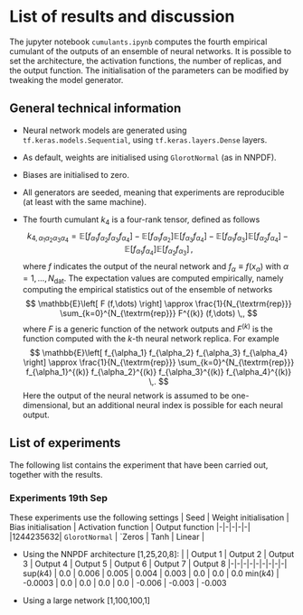 # List of results and discussion

The jupyter notebook `cumulants.ipynb` computes the fourth empirical cumulant of the outputs of an ensemble of neural networks. It is possible to set the architecture, the activation functions, the number of replicas, and the output function. The initialisation of the parameters can be modified by tweaking the model generator.

## General technical information

+ Neural network models are generated using `tf.keras.models.Sequential`, using `tf.keras.layers.Dense` layers.

+ As default, weights are initialised using `GlorotNormal` (as in NNPDF).

+ Biases are initialised to zero.

+ All generators are seeded, meaning that experiments are reproducible (at least with the same machine).

+ The fourth cumulant $k_4$ is  a four-rank tensor, defined as follows
$$
k_{4, \alpha_1 \alpha_2 \alpha_3 \alpha_4} =
\mathbb{E} \left[
  f_{\alpha_1}
  f_{\alpha_2}
  f_{\alpha_3}
  f_{\alpha_4}
\right] -
  \mathbb{E} \left[
  f_{\alpha_1}
  f_{\alpha_2}
  \right]
  \mathbb{E} \left[
  f_{\alpha_3}
  f_{\alpha_4}
  \right] -
  \mathbb{E} \left[
  f_{\alpha_1}
  f_{\alpha_3}
  \right]
  \mathbb{E} \left[
  f_{\alpha_2}
  f_{\alpha_4}
  \right] -
  \mathbb{E} \left[
  f_{\alpha_1}
  f_{\alpha_4}
  \right]
  \mathbb{E} \left[
  f_{\alpha_2}
  f_{\alpha_3}
  \right] \,,
$$
where $f$ indicates the output of the neural network and $f_{\alpha} \equiv f(x_{\alpha})$ with $\alpha = 1,\dots, N_{\textrm{dat}}$. The expectation values are computed empirically, namely computing the empirical statistics out of the ensemble of networks
$$
\mathbb{E}\left[ F (f,\dots) \right] \approx
\frac{1}{N_{\textrm{rep}}}
\sum_{k=0}^{N_{\textrm{rep}}}
  F^{(k)} (f,\dots) \,,
$$
where $F$ is a generic function of the network outputs and $F^{(k)}$ is the function computed with the $k$-th neural network replica. For example
$$
\mathbb{E}\left[
  f_{\alpha_1}
  f_{\alpha_2}
  f_{\alpha_3}
  f_{\alpha_4}
\right] \approx
\frac{1}{N_{\textrm{rep}}}
\sum_{k=0}^{N_{\textrm{rep}}}
  f_{\alpha_1}^{(k)}
  f_{\alpha_2}^{(k)}
  f_{\alpha_3}^{(k)}
  f_{\alpha_4}^{(k)} \,.
$$
Here the output of the neural network is assumed to be one-dimensional, but an additional neural index is possible for each neural output.


## List of experiments
The following list contains the experiment that have been carried out, together with the results.

### Experiments 19th Sep
These experiments use the following settings
| Seed | Weight initialisation | Bias initialisation | Activation function | Output function
|-|-|-|-|-|
|1244235632| `GlorotNormal` | `Zeros | Tanh | Linear |

+ Using the NNPDF architecture [1,25,20,8]:
    | | Output 1 | Output 2 | Output 3 | Output 4 | Output 5 | Output 6 | Output 7 | Output 8
    |-|-|-|-|-|-|-|-|-|
    sup($k4$) | 0.0 | 0.006 | 0.005 | 0.004 | 0.003 | 0.0 | 0.0 | 0.0
    min($k4$) | -0.0003 | 0.0 | 0.0 | 0.0 |  0.0 | -0.006 | -0.003 | -0.003

+ Using a large network [1,100,100,1]
